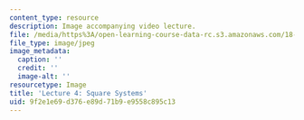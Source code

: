 ```yaml
---
content_type: resource
description: Image accompanying video lecture.
file: /media/https%3A/open-learning-course-data-rc.s3.amazonaws.com/18-02-multivariable-calculus-fall-2007/9f2e1e69d376e89d71b9e9558c895c13_04.jpg
file_type: image/jpeg
image_metadata:
  caption: ''
  credit: ''
  image-alt: ''
resourcetype: Image
title: 'Lecture 4: Square Systems'
uid: 9f2e1e69-d376-e89d-71b9-e9558c895c13
---
```

